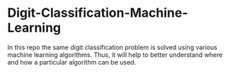 # Digit-Classification-Machine-Learning
In this repo the same digit classification problem is solved using various machine learning algorithms. Thus, it will help to better understand where and how a particular algorithm can be used.
